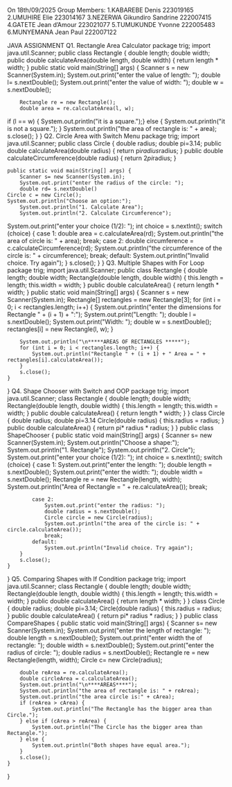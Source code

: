 On 18th/09/2025
Group Members:
1.KABAREBE Denis                              223019165
2.UMUHIRE Elie                                223014167
3.NEZERWA Gikundiro Sandrine                  222007415
4.GATETE Jean d’Amour                         223021077
5.TUMUKUNDE Yvonne                            222005483
6.MUNYEMANA Jean Paul                         222007122

JAVA ASSIGNMENT
Q1. Rectangle Area Calculator
package trig;
import java.util.Scanner;
public class Rectangle {
    double length;
    double width;
public double calculateArea(double length, double width) {
        return length * width;
}
    public static void main(String[] args) {
        Scanner s = new Scanner(System.in);
System.out.print("enter the value of length: ");
        double l= s.nextDouble();
System.out.print("enter the value of width: ");
        double w = s.nextDouble();

      
        Rectangle re = new Rectangle();
        double area = re.calculateArea(l, w);
if (l == w) {
       System.out.println("it is a square.");}
 else {
          System.out.println("it is not a square.");
        }
        System.out.println("the area of rectangle is: " + area);
        s.close();
    }
}
Q2. Circle Area with Switch Menu
package trig;
import java.util.Scanner;
public class Circle {
    double radius;
    double pi=3.14;
 public double calculateArea(double radius) {
        return pi*radius*radius;
    }
    public double calculateCircumference(double radius) {
        return 2*pi*radius;
    }

    public static void main(String[] args) {
        Scanner s= new Scanner(System.in);
        System.out.print("enter the radius of the circle: ");
        double rd= s.nextDouble()
    Circle c = new Circle();
    System.out.println("Choose an option:");
        System.out.println("1. Calculate Area");
        System.out.println("2. Calculate Circumference");
System.out.print("enter your choice (1/2): ");
        int choice = s.nextInt();
        switch (choice) {
            case 1:
                double area = c.calculateArea(rd);
                System.out.println("the area of circle is: " + area);
                break;
            case 2:
                double circumference = c.calculateCircumference(rd);
                System.out.println("the circumference of the circle is: " + circumference);
                break;
            default:
                System.out.println("Invalid choice. Try again");
        }
        s.close();
    }
}
Q3.  Multiple Shapes with For Loop 
package trig;
import java.util.Scanner;
public class Rectangle {
    double length;
    double width;
    Rectangle(double length, double width) {
        this.length = length;
        this.width = width;
    }
   public double calculateArea() {
        return length * width;
    }
   public static void main(String[] args) {
        Scanner s = new Scanner(System.in);
 Rectangle[] rectangles = new Rectangle[3];
 for (int i = 0; i < rectangles.length; i++) {
            System.out.println("enter the dimensions for Rectangle " + (i + 1) + ":");
        System.out.print("Length: ");
            double l = s.nextDouble();
            System.out.print("Width: ");
            double w = s.nextDouble();
            rectangles[i] = new Rectangle(l, w);
        }

       
        System.out.println("\n*****AREAS OF RECTANGLES *****");
        for (int i = 0; i < rectangles.length; i++) {
            System.out.println("Rectangle " + (i + 1) + " Area = " + rectangles[i].calculateArea());
        }
        s.close();
    }
}
Q4.    Shape Chooser with Switch and OOP
package trig;
import java.util.Scanner;
class Rectangle {
    double length;
    double width;
    Rectangle(double length, double width) {
        this.length = length;
        this.width = width;
    }
    public double calculateArea() {
        return length * width;
    }
}
class Circle {
    double radius;
double pi=3.14
    Circle(double radius) {
        this.radius = radius;
    }
    public double calculateArea() {
        return pi* radius * radius;
    }
}
public class ShapeChooser {
    public static void main(String[] args) {
        Scanner s= new Scanner(System.in);
        System.out.println("Choose a shape:");
        System.out.println("1. Rectangle");
        System.out.println("2. Circle");
        System.out.print("enter your choice (1/2): ");
        int choice = s.nextInt();
        switch (choice) {
            case 1:
                System.out.print("enter the length: ");
                double length = s.nextDouble();
                System.out.print("enter the width: ");
                double width = s.nextDouble();
                Rectangle re = new Rectangle(length, width);
                System.out.println("Area of Rectangle = " + re.calculateArea());
                break;

            case 2:
                System.out.print("enter the radius: ");
                double radius = s.nextDouble();
                Circle circle = new Circle(radius);
                System.out.println("the area of the circle is: " + circle.calculateArea());
                break;
            default:
                System.out.println("Invalid choice. Try again");
        }
        s.close();
    }
}
Q5.   Comparing Shapes with If Condition
package trig;
import java.util.Scanner;
class Rectangle {
    double length;
    double width;
    Rectangle(double length, double width) {
        this.length = length;
        this.width = width;
    }
    public double calculateArea() {
        return length * width;
    }
}
class Circle {
    double radius;
   double pi=3.14;
    Circle(double radius) {
        this.radius = radius;
    }
    public double calculateArea() {
        return pi* radius * radius;
    }
}
public class CompareShapes {
    public static void main(String[] args) {
        Scanner s= new Scanner(System.in);
        System.out.print("enter the length of rectangle: ");
        double length = s.nextDouble();
        System.out.print("enter width the of rectangle: ");
        double width = s.nextDouble();
        System.out.print("enter the radius of circle: ");
        double radius = s.nextDouble();
        Rectangle re = new Rectangle(length, width);
        Circle c= new Circle(radius);


        double reArea = re.calculateArea();
        double circleArea = c.calculateArea();
        System.out.println("\n****AREAS****");
        System.out.println("the area of rectangle is: " + reArea);
        System.out.println("the area circle is:" + cArea);
        if (reArea > cArea) {
            System.out.println("The Rectangle has the bigger area than Circle.");
        } else if (cArea > reArea) {
            System.out.println("The Circle has the bigger area than Rectangle.");
        } else {
            System.out.println("Both shapes have equal area.");
        }
        s.close();
    }
}
